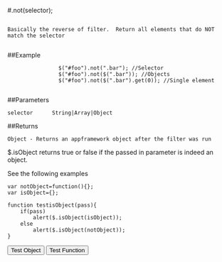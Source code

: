 
#.not(selector);

```

Basically the reverse of filter.  Return all elements that do NOT match the selector
                
```

##Example

```
                $("#foo").not(".bar"); //Selector
                $("#foo").not($(".bar")); //Objects
                $("#foo").not($(".bar").get(0)); //Single element
                
```



##Parameters
```
selector      String|Array|Object

```

##Returns
```
Object - Returns an appframework object after the filter was run
```

$.isObject returns true or false if the passed in parameter is indeed an object.

See the following examples


```
var notObject=function(){};
var isObject={};

function testisObject(pass){
	if(pass)
		alert($.isObject(isObject));
	else
		alert($.isObject(notObject));
}
```

<script>
var notObject={};
var isObject=function(){};

var notObject=function(){};
var isObject={};

function testisObject(pass){
	if(pass)
		alert($.isObject(isObject));
	else
		alert($.isObject(notObject));
}

</script>

<input type="button" onclick="testisObject(true)" value="Test Object"/> <input type="button" onclick="testisObject(false)" value="Test Function"/>           
